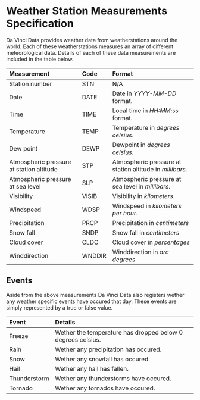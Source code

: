 # Weather Station Measurements Specification

Da Vinci Data provides weather data from weatherstations around the world. Each of these weatherstations measures an array of different meteorological data. Details of each of these data measurements are included in the table below.

| Measurement                              | Code   | Format                                                    |
| :----------                              | :---   | :-----                                                    |
| Station number                           | STN    | N/A                                                       |
| Date                                     | DATE   | Date in _YYYY-MM-DD_ format.                              |
| Time                                     | TIME   | Local time in _HH:MM:ss_ format.                          |
| Temperature                              | TEMP   | Temperature in _degrees celsius_.                         |
| Dew point                                | DEWP   | Dewpoint in _degrees celsius_.                            |
| Atmospheric pressure at station altitude | STP    | Atmospheric pressure at station altitude in _millibars_.  |
| Atmospheric pressure at sea level        | SLP    | Atmospheric pressure at sea level in _millibars_.         |
| Visibility                               | VISIB  | Visibility in _kilometers_.                               |
| Windspeed                                | WDSP   | Windspeed in _kilometers per hour_.                       |
| Precipitation                            | PRCP   | Precipitation in _centimeters_                            |
| Snow fall                                | SNDP   | Snow fall in _centimeters_                                |
| Cloud cover                              | CLDC   | Cloud cover in _percentages_                              |
| Winddirection                            | WNDDIR | Winddirection in _arc degrees_                            |

## Events

Aside from the above measurements Da Vinci Data also registers wether any weather specific events have occured that day. These events are simply represented by a true or false value.

| Event        | Details                                                     |
| :----        | :------                                                     |
| Freeze       | Wether the temperature has dropped below 0 degrees celsius. |
| Rain         | Wether any precipitation has occured.                       |
| Snow         | Wether any snowfall has occured.                            |
| Hail         | Wether any hail has fallen.                                 |
| Thunderstorm | Wether any thunderstorms have occured.                      |
| Tornado      | Wether any tornados have occured.                           |
